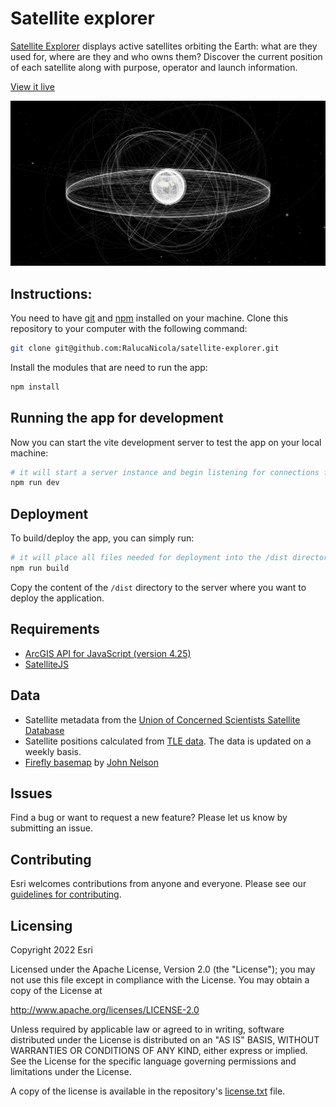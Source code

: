 # Satellite explorer

[Satellite Explorer](https://geoxc-apps.bd.esri.com/space/satellite-explorer/) displays active satellites orbiting the Earth: what are they used for, where are they and who owns them? Discover the current position of each satellite along with purpose, operator and launch information.

[View it live](https://geoxc-apps.bd.esri.com/space/satellite-explorer/)

[![App](./public/assets/image.jpeg)](https://geoxc-apps.bd.esri.com/space/satellite-explorer/)

## Instructions:

You need to have [git](https://git-scm.com/) and [npm](https://www.npmjs.com/) installed on your machine.
Clone this repository to your computer with the following command:

```sh
git clone git@github.com:RalucaNicola/satellite-explorer.git
```

Install the modules that are need to run the app:

```sh
npm install
```

## Running the app for development

Now you can start the vite development server to test the app on your local machine:

```sh
# it will start a server instance and begin listening for connections from localhost on port 3000
npm run dev
```

## Deployment

To build/deploy the app, you can simply run:

```sh
# it will place all files needed for deployment into the /dist directory
npm run build
```

Copy the content of the `/dist` directory to the server where you want to deploy the application.

## Requirements

- [ArcGIS API for JavaScript (version 4.25)](https://developers.arcgis.com/javascript/index.html)
- [SatelliteJS](https://github.com/shashwatak/satellite-js)

## Data

- Satellite metadata from the [Union of Concerned Scientists Satellite Database](https://www.ucsusa.org/resources/satellite-database)
- Satellite positions calculated from [TLE data](https://celestrak.com/NORAD/elements/active.txt). The data is updated on a weekly basis.
- [Firefly basemap](https://www.arcgis.com/home/item.html?id=a66bfb7dd3b14228bf7ba42b138fe2ea) by [John Nelson](https://www.esri.com/arcgis-blog/author/j_nelson/)

## Issues

Find a bug or want to request a new feature? Please let us know by submitting an issue.

## Contributing

Esri welcomes contributions from anyone and everyone. Please see our [guidelines for contributing](https://github.com/esri/contributing).

## Licensing

Copyright 2022 Esri

Licensed under the Apache License, Version 2.0 (the "License");
you may not use this file except in compliance with the License.
You may obtain a copy of the License at

http://www.apache.org/licenses/LICENSE-2.0

Unless required by applicable law or agreed to in writing, software
distributed under the License is distributed on an "AS IS" BASIS,
WITHOUT WARRANTIES OR CONDITIONS OF ANY KIND, either express or implied.
See the License for the specific language governing permissions and
limitations under the License.

A copy of the license is available in the repository's [license.txt](license.txt) file.
